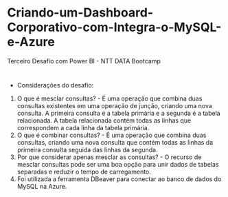 # Criando-um-Dashboard-Corporativo-com-Integra-o-MySQL-e-Azure
Terceiro Desafio com Power BI - NTT DATA Bootcamp

#
- Considerações do desafio:
 1. O que é mesclar consultas? - É uma operação que combina duas consultas existentes em uma operação de junção, criando uma nova consulta. A primeira consulta é a tabela primária e a segunda é a tabela relacionada. A tabela relacionada contém todas as linhas que correspondem a cada linha da tabela primária.
 2. O que é combinar consultas? - É uma operação que combina duas consultas, criando uma nova consulta que contém todas as linhas da primeira consulta seguida das linhas da segunda.
 3. Por que considerar apenas mesclar as consultas? - O recurso de mesclar consultas pode ser uma boa opção para unir dados de tabelas separadas e reduzir o tempo de carregamento.
 4. Foi utilizada a ferramenta DBeaver para conectar ao banco de dados do MySQL na Azure.